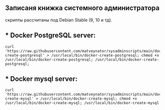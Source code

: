 ## Записаня книжка системного администратора
скрипты рассчитаны под Debian Stable (9, 10 и тд).



## * Docker PostgreSQL server:

```
curl 'https://raw.githubusercontent.com/matveynator/sysadminscripts/main/docker-create-postgresql' > /usr/local/bin/docker-create-postgresql; chmod +x /usr/local/bin/docker-create-postgresql; /usr/local/bin/docker-create-postgresql;

```

## * Docker mysql server:
```
curl 'https://raw.githubusercontent.com/matveynator/sysadminscripts/main/docker-create-mysql' > /usr/local/bin/docker-create-mysql; chmod +x /usr/local/bin/docker-create-mysql; /usr/local/bin/docker-create-mysql
```


